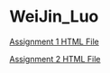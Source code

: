 # WeiJin_Luo
[Assignment 1 HTML File](https://github.com/bcb420-2025/WeiJin_Luo/blob/main/Assignment1/A1_weijinluo.html)

[Assignment 2 HTML File](https://github.com/bcb420-2025/WeiJin_Luo/blob/main/Assignment2/A2_weijinluo.html)
